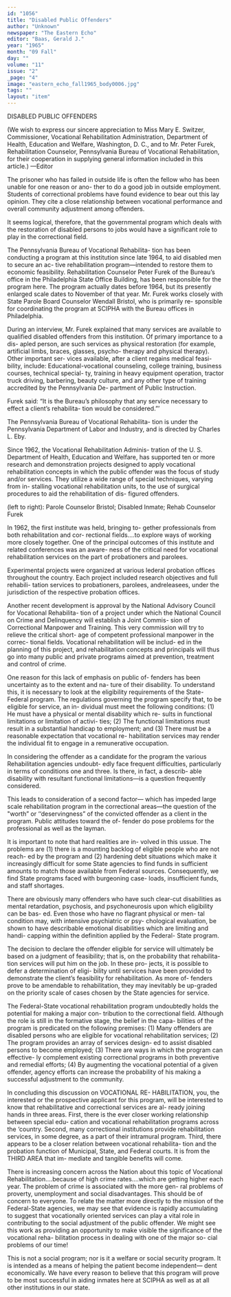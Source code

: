 ```yaml
---
id: "1056"
title: "Disabled Public Offenders"
author: "Unknown"
newspaper: "The Eastern Echo"
editor: "Baas, Gerald J."
year: "1965"
month: "09 Fall"
day: ""
volume: "11"
issue: "2"
_page: "4"
image: "eastern_echo_fall1965_body0006.jpg"
tags: ""
layout: "item"
---
```

DISABLED PUBLIC OFFENDERS

(We wish to express our sincere appreciation to Miss Mary E. Switzer, Commissioner, Vocational
Rehabilitation Administration, Department of Health, Education and Welfare, Washington, D. C., and
to Mr. Peter Furek, Rehabilitation Counselor, Pennsylvania Bureau of Vocational Rehabilitation, for
their cooperation in supplying general information included in this article.)   —Editor

The prisoner who has failed in outside life is often
the fellow who has been unable for one reason or ano-
ther to do a good job in outside employment. Students
of correctional problems have found evidence to bear
out this lay opinion. They cite a close relationship
between vocational performance and overall community
adjustment among offenders.

It seems logical, therefore, that the governmental
program which deals with the restoration of disabled
persons to jobs would have a significant role to play
in the correctional field.

The Pennsylvania Bureau of Vocational Rehabilita-
tion has been conducting a program at this institution
since late 1964, to aid disabled men to secure an ac-
tive rehabilitation program—intended to restore them
to economic feasibility. Rehabilitation Counselor
Peter Furek of the Bureau’s office in the Philadelphia
State Office Building, has been responsible for the
program here. The program actually dates before 1964,
but its presently enlarged scale dates to November of
that year. Mr. Furek works closely with State Parole
Board Counselor Wendall Bristol, who is primarily re-
sponsible for coordinating the program at SCIPHA with
the Bureau offices in Philadelphia.

During an interview, Mr. Furek explained that many
services are available to qualified disabled offenders
from this institution. Of primary importance to a dis-
apled person, are such services as physical restoration
(for example, artificial limbs, braces, glasses, psycho-
therapy and physical therapy). Other important ser-
vices available, after a client regains medical feasi-
bility, include: Educational-vocational counseling,
college training, business courses, technical special-
ty, training in heavy equipment operation, tractor
truck driving, barbering, beauty culture, and any other
type of training accredited by the Pennsylvania De-
partment of Public Instruction.

Furek said: “It is the Bureau’s philosophy that
any service necessary to effect a client’s rehabilita-
tion would be considered.”’

The Pennsylvania Bureau of Vocational Rehabilita-
tion is under the Pennsylvania Department of Labor
and Industry, and is directed by Charles L. Eby.

Since 1962, the Vocational Rehabilitation Adminis-
tration of the U. S. Department of Health, Education
and Welfare, has supported ten or more research and
demonstration projects designed to apply vocational
rehabilitation concepts in which the public offender
was the focus of study and/or services. They utilize
a wide range of special techniques, varying from in-
stalling vocational rehabilitation units, to the use of
surgical procedures to aid the rehabilitation of dis-
figured offenders.

(left to right): Parole Counselor Bristol; Disabled Inmate; Rehab
Counselor Furek

In 1962, the first institute was held, bringing to-
gether professionals from both rehabilitation and cor-
rectional fields....to explore ways of working more
closely together. One of the principal outcomes of
this institute and related conferences was an aware-
ness of the critical need for vocational rehabilitation
services on the part of probationers and parolees.

Experimental projects were organized at various
lederal probation offices throughout the country. Each
project included research objectives and full rehabili-
tation services to probationers, parolees, andreleasees,
under the jurisdiction of the respective probation
offices.

Another recent development is approval by the
National Advisory Council for Vocational Rehabilita-
tion of a project under which the National Council on
Crime and Delinquency will establish a Joint Commis-
sion of Correctional Manpower and Training. This
very commission will try to relieve the critical short-
age of competent professional manpower in the correc-
tional fields. Vocational rehabilitation will be includ-
ed in the planning of this project, and rehabilitation
concepts and principals will thus go into many public
and private programs aimed at prevention, treatment
and control of crime.

One reason for this lack of emphasis on public of-
fenders has been uncertainty as to the extent and na-
ture of their disability. To understand this, it is
necessary to look at the eligibility requirements of the
State-Federal program. The regulations governing the
program specify that, to be eligible for service, an in-
dividual must meet the following conditions: (1) He
must have a physical or mental disability which re-
sults in functional limitations or limitation of activi-
ties; (2) The functional limitations must result in a
substantial handicap to employment; and (3) There 
must be a reasonable expectation that vocational re-
habilitation services may render the individual fit to
engage in a remunerative occupation.

In considering the offender as a candidate for the
program the various Rehabilitation agencies undoubt-
edly face frequent difficulties, particularly in terms of
conditions one and three. Is there, in fact, a describ-
able disability with resultant functional limitations—is
a question frequently considered.

This leads to consideration of a second factor—
which has impeded large scale rehabilitation program
in the correctional areas—the question of the "worth”
or ‘‘deservingness” of the convicted offender as a
client in the program. Public attitudes toward the of-
fender do pose problems for the professional as well
as the layman.

It is important to note that hard realities are in-
volved in this ussue. The problems are (1) there is a
mounting backlog of eligible people who are not reach-
ed by the program and (2) hardening debt situations
which make it increasingly difficult for some State
agencies to find funds in sufficient amounts to match
those available from Federal sources. Consequently,
we find State programs faced with burgeoning case-
loads, insufficient funds, and staff shortages.

There are obviously many offenders who have such
clear-cut disabilities as mental retardation, psychosis,
and psychoneurosis upon which eligibility can be bas-
ed. Even those who have no flagrant physical or men-
tal condition may, with intensive psychiatric or psy-
chological evaluation, be shown to have describable
emotional disabilities which are limiting and handi-
capping within the definition applied by the Federal-
State program.

The decision to declare the offender eligible for
service will ultimately be based on a judgment of
feasibility; that is, on the probability that rehabilita-
tion services will put him on the job. In these pro-
jects, it is possible to defer a determination of eligi-
bility until services have been provided to demonstrate
the client’s feasibility for rehabilitation. As more of-
fenders prove to be amendable to rehabilitation, they
may inevitably be up-graded on the priority scale of
cases chosen by the State agencies for service.

The Federal-State vocational rehabilitation program
undoubtedly holds the potential for making a major con-
tribution to the correctional field. Although the role
is still in the formative stage, the belief in the capa-
bilities of the program is predicated on the following
premises: (1) Many offenders are disabled persons
who are eligible for vocational rehabilitation services;
(2) The program provides an array of services design-
ed to assist disabled persons to become employed;
(3) There are ways in which the program can effective-
ly complement existing correctional programs in both
preventive and remedial efforts; (4) By augmenting
the vocational potential of a given offender, agency
efforts can increase the probability of his making a
successful adjustment to the community.

In concluding this discussion on VOCATIONAL RE-
HABILITATION, you, the interested or the prospective
applicant for this program, will be interested to know
that rehabilitative and correctional services are al-
ready joining hands in three areas. First, there is the
ever closer working relationship between special edu-
cation and vocational rehabilitation programs across
the ‘country. Second, many correctional institutions
provide rehabilitation services, in some degree, as a
part of their intramural program. Third, there appears
to be a closer relation between vocational rehabilita-
tion and the probation function of Municipal, State, and
Federal courts. It is from the THIRD AREA that im-
mediate and tangible benefits will come.

There is increasing concern across the Nation about
this topic of Vocational Rehabilitation....because of
high crime rates....which are getting higher each year.
The problem of crime is associated with the more gen-
ral problems of proverty, unemployment and social
disadvantages. This should be of concern to everyone.
To relate the matter more directly to the mission of
the Federal-State agencies, we may see that evidence
is rapidly accumulating to suggest that vocationally
oriented services can play a vital role in contributing
to the social adjustment of the public offender. We
might see this work as providing an opportunity to
make visible the significance of the vocational reha-
bilitation process in dealing with one of the major so-
cial problems of our time!

This is not a social program; nor is it a welfare or
social security program. It is intended as a means of
helping the patient become independent—
dent economically. We have every reason to believe
that this program will prove to be most successful in
aiding inmates here at SCIPHA as well as at all other
institutions in our state.
